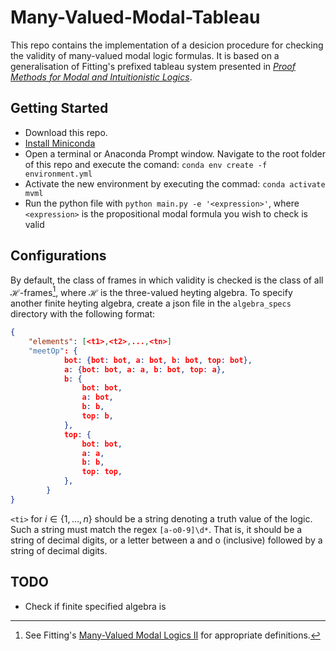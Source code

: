 # Many-Valued-Modal-Tableau
This repo contains the implementation of a desicion procedure for checking the validity of many-valued modal logic formulas. It is based on a generalisation of Fitting's prefixed tableau system presented in [*Proof Methods for Modal and Intuitionistic Logics*](https://doi.org/10.1007/978-94-017-2794-5).

## Getting Started
- Download this repo.
- [Install Miniconda](https://doi.org/10.1007/978-94-017-2794-5)
- Open a terminal or Anaconda Prompt window. Navigate to the root folder of this repo and execute the comand: ```conda env create -f environment.yml ```
- Activate the new environment by executing the commad: `conda activate mvml`
- Run the python file with `python main.py -e '<expression>'`, where `<expression>` is the propositional modal formula you wish to check is valid

## Configurations
By default, the class of frames in which validity is checked is the class of all $\mathcal{H}$-frames[^1], where $\mathcal{H}$ is the three-valued heyting algebra. To specify another finite heyting algebra, create a json file in the `algebra_specs` directory with the following format:
```json
{
    "elements": [<t1>,<t2>,...,<tn>]
    "meetOp": {
            bot: {bot: bot, a: bot, b: bot, top: bot},
            a: {bot: bot, a: a, b: bot, top: a},
            b: {
                bot: bot,
                a: bot,
                b: b,
                top: b,
            },
            top: {
                bot: bot,
                a: a,
                b: b,
                top: top,
            },
        }
}
```
`<ti>` for $i \in \{1,\ldots,n\}$ should be a string denoting a truth value of the logic. Such a string must match the regex `[a-o0-9]\d*`. That is, it should be a string of decimal digits, or a letter between a and o (inclusive) followed by a string of decimal digits.


[^1]: See Fitting's [Many-Valued Modal Logics II](https://doi.org/10.3233/FI-1992-171-205) for appropriate definitions.



## TODO
- Check if finite specified algebra is 